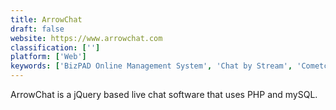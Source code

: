 ```yaml
---
title: ArrowChat
draft: false 
website: https://www.arrowchat.com
classification: ['']
platform: ['Web']
keywords: ['BizPAD Online Management System', 'Chat by Stream', 'Cometchat', 'Five9', 'Jama Connect', 'Lead Honestly', 'LiveChat', 'Messenger Platform', 'Moxtra', 'QnA Maker', 'Recast.AI', 'Ryver', 'SendBird', 'Sharepoint Online', 'Taskworld', 'Telegram bot API', 'Trello', 'Twilio', 'Unify', 'Webpack', 'Zendesk Chat']
---
```

ArrowChat is a jQuery based live chat software that uses PHP and mySQL.